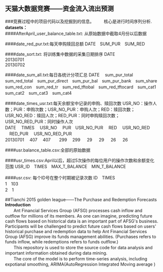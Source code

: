 ## 天猫大数据竞赛——资金流入流出预测
###竞赛过程中的项目代码以及挖掘到的信息。
　　核心是进行时间序列分析.
**datasets：**<br>
####AfterApril_user_balance_table.txt: 从原始数据中截取4月份以后数据

####date_red_pur.txt:每天申购赎回总额
DATE　SUM_PUR　SUM_RED

####date_sort.txt: 将训练集中数据的采集日期排序
DATE<br>
20130701<br>
20130702<br>

####date_sum_all.txt:每日各统计分项汇总
DATE　 sum_pur_total　sum_red_total　sum_pur_direct　sum_pur_bal　sum_pur_bank　sum_share　sum_red_con　sum_red_tr　sum_red_tftobal　sum_red_tftocard　sum_cat1　sum_cat2　sum_cat3　sum_cat4 

####date_times_usr.txt:每天余额宝中记录的申购、赎回次数
USR_NO：操作人数；PUR：申购次数；USR_NO_PUR：申购人次；RED：赎回次数；USR_NO_RED：赎回人次；RED_PUR：同时申购赎回次数；USR_NO_RED_PUR：同时操作人次<br>
DATE　 TIMES　 USR_NO　 PUR　USR_NO_PUR 　RED　 USR_NO_RED 　RED_PUR 　USR_NO_RED_PUR<br>
20130701 　407 　407　　299   　299 　    29 　     29 　       26 　         26<br>

####usr.balance_table.csv:全部的原始数据

####usr_times.csv:April以后，超过5次操作的每位用户的操作次数和余额变化范围
USR_ID　TIMES　MAX_T_BALANCE　MIN_T_BALANCE<br>
<br>
####usr.csv: 每个ID号在整个时期被记录次数
ID　TIMES<br>
1　103<br>
2　1<br>


##Tianchi 2015 golden league——The Purchase and Redemption Forecasts
**Introduction**<br>
　　Ant Financial Services Group (AFSG) processes cash inflow and outflow for millions of its members. As one can imagine, predicting future cash flows based on historical data is an important part of AFSG's business. Participants will be challenged to predict future cash flows based on users' historical purchase and redemption data to help Ant Financial Services Group (AFSG) improve its funds management abilities. (Purchases refers to funds inflow, while redemptions refers to funds outflow.)<br>
　　This repository is used to store the source code for data analysis and important information obtained during data mining.<br>
　　The core of the model is to perform time-series analysis, including expotianal smoothing, ARIMA(AutoRegression Integrated Moving average )
　　

